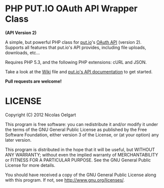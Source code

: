 PHP PUT.IO OAuth API Wrapper Class
============================
**(API Version 2)**

A simple, but powerful PHP class for [put.io](https://put.io/)'s [OAuth API](https://api.put.io/v2/docs/) (version 2).
Supports all features that put.io's API provides, including file uploads, downloads, etc...

Requires PHP 5.3, and the following PHP extensions: cURL and JSON.

Take a look at the [Wiki](https://github.com/nicoSWD/put.io-API-v2-Wrapper/wiki/_pages) file and
[put.io's API documentation](https://api.put.io/v2/docs/) to get started.

**Pull requests are welcome!**


LICENSE
=======
Copyright (C) 2012  Nicolas Oelgart

This program is free software: you can redistribute it and/or modify
it under the terms of the GNU General Public License as published by
the Free Software Foundation, either version 3 of the License, or
(at your option) any later version.

This program is distributed in the hope that it will be useful,
but WITHOUT ANY WARRANTY; without even the implied warranty of
MERCHANTABILITY or FITNESS FOR A PARTICULAR PURPOSE.  See the
GNU General Public License for more details.

You should have received a copy of the GNU General Public License
along with this program.  If not, see <http://www.gnu.org/licenses/>.